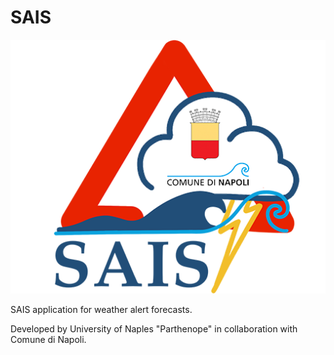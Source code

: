 # SAIS

![sais](resources/saisLogo.png "SAIS")


SAIS application for weather alert forecasts.

Developed by University of Naples "Parthenope" in collaboration with Comune di Napoli.

